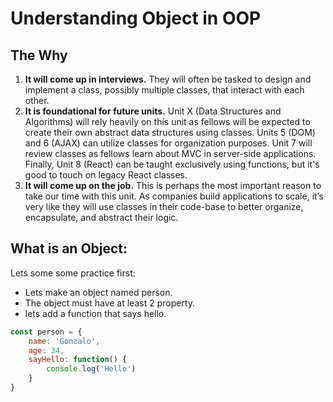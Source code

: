# Understanding Object in OOP

## The Why

1. **It will come up in interviews.** They will often be tasked to design and implement a class, possibly multiple classes, that interact with each other. 
2. **It is foundational for future units.** Unit X (Data Structures and Algorithms) will rely heavily on this unit as fellows will be expected to create their own abstract data structures using classes. Units 5 (DOM) and 6 (AJAX) can utilize classes for organization purposes. Unit 7 will review classes as fellows learn about MVC in server-side applications. Finally, Unit 8 (React) can be taught exclusively using functions, but it's good to touch on legacy React classes.  
3. **It will come up on the job.** This is perhaps the most important reason to take our time with this unit. As companies build applications to scale, it’s very like they will use classes in their code-base to better organize, encapsulate, and abstract their logic.


## What is an Object:

Lets some some practice first:
* Lets make an object named person. 
* The object must have at least 2 property.
* lets add a function that says hello.


```js
const person = {
	name: 'Gonzalo',
	age: 34,
	sayHello: function() {
		console.log('Hello')
	}
}
```